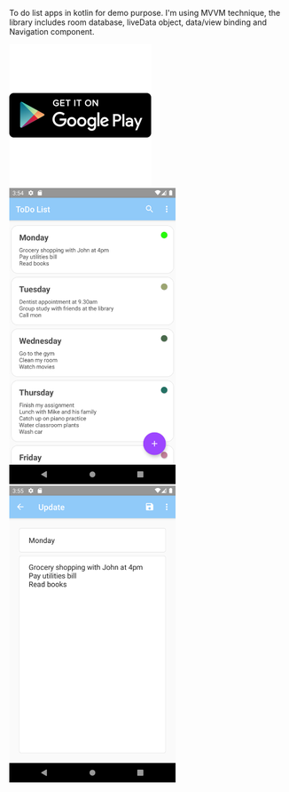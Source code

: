 To do list apps in kotlin for demo purpose. 
I'm using MVVM technique, the library includes room database, liveData object, data/view binding and Navigation component.

[![](https://github.com/jackychong9390/My-Todo-list-apps/blob/master/images/GooglePlayIcon.png)](https://play.google.com/store/apps/details?id=com.byond.mytodolist)
<img src="https://github.com/jackychong9390/My-Todo-list-apps/blob/master/images/screenshot01.png" width=300> <img src="https://github.com/jackychong9390/My-Todo-list-apps/blob/master/images/screenshot02.png" width=300> 


